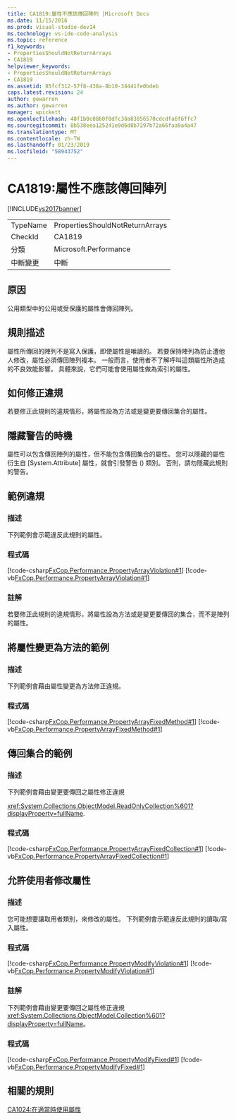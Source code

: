 ```yaml
---
title: CA1819:屬性不應該傳回陣列 |Microsoft Docs
ms.date: 11/15/2016
ms.prod: visual-studio-dev14
ms.technology: vs-ide-code-analysis
ms.topic: reference
f1_keywords:
- PropertiesShouldNotReturnArrays
- CA1819
helpviewer_keywords:
- PropertiesShouldNotReturnArrays
- CA1819
ms.assetid: 85fcf312-57f8-438a-8b10-34441fe0bdeb
caps.latest.revision: 24
author: gewarren
ms.author: gewarren
manager: wpickett
ms.openlocfilehash: 48f1b0c0860f8dfc38a83856570cdcdfa6f6ffc7
ms.sourcegitcommit: 8b538eea125241e9d6d8b7297b72a66faa9a4a47
ms.translationtype: MT
ms.contentlocale: zh-TW
ms.lasthandoff: 01/23/2019
ms.locfileid: "58943752"
---
```

# <a name="ca1819-properties-should-not-return-arrays"></a>CA1819:屬性不應該傳回陣列
[!INCLUDE[vs2017banner](../includes/vs2017banner.md)]

|||
|-|-|
|TypeName|PropertiesShouldNotReturnArrays|
|CheckId|CA1819|
|分類|Microsoft.Performance|
|中斷變更|中斷|

## <a name="cause"></a>原因
 公用類型中的公用或受保護的屬性會傳回陣列。

## <a name="rule-description"></a>規則描述
 屬性所傳回的陣列不是寫入保護，即使屬性是唯讀的。 若要保持陣列為防止遭他人修改，屬性必須傳回陣列複本。 一般而言，使用者不了解呼叫這類屬性所造成的不良效能影響。 具體來說，它們可能會使用屬性做為索引的屬性。

## <a name="how-to-fix-violations"></a>如何修正違規
 若要修正此規則的違規情形，將屬性設為方法或是變更要傳回集合的屬性。

## <a name="when-to-suppress-warnings"></a>隱藏警告的時機
 屬性可以包含傳回陣列的屬性，但不能包含傳回集合的屬性。 您可以隱藏的屬性衍生自 [System.Attribute] 屬性，就會引發警告 (<!-- TODO: review code entity reference <xref:assetId:///System.Attribute?qualifyHint=False&amp;autoUpgrade=True>  -->) 類別。 否則，請勿隱藏此規則的警告。

## <a name="example-violation"></a>範例違規

### <a name="description"></a>描述
 下列範例會示範違反此規則的屬性。

### <a name="code"></a>程式碼
 [!code-csharp[FxCop.Performance.PropertyArrayViolation#1](../snippets/csharp/VS_Snippets_CodeAnalysis/FxCop.Performance.PropertyArrayViolation/cs/FxCop.Performance.PropertyArrayViolation.cs#1)]
 [!code-vb[FxCop.Performance.PropertyArrayViolation#1](../snippets/visualbasic/VS_Snippets_CodeAnalysis/FxCop.Performance.PropertyArrayViolation/vb/FxCop.Performance.PropertyArrayViolation.vb#1)]

### <a name="comments"></a>註解
 若要修正此規則的違規情形，將屬性設為方法或是變更要傳回的集合，而不是陣列的屬性。

## <a name="change-the-property-to-a-method-example"></a>將屬性變更為方法的範例

### <a name="description"></a>描述
 下列範例會藉由屬性變更為方法修正違規。

### <a name="code"></a>程式碼
 [!code-csharp[FxCop.Performance.PropertyArrayFixedMethod#1](../snippets/csharp/VS_Snippets_CodeAnalysis/FxCop.Performance.PropertyArrayFixedMethod/cs/FxCop.Performance.PropertyArrayFixedMethod.cs#1)]
 [!code-vb[FxCop.Performance.PropertyArrayFixedMethod#1](../snippets/visualbasic/VS_Snippets_CodeAnalysis/FxCop.Performance.PropertyArrayFixedMethod/vb/FxCop.Performance.PropertyArrayFixedMethod.vb#1)]

## <a name="return-a-collection-example"></a>傳回集合的範例

### <a name="description"></a>描述
 下列範例會藉由變更要傳回之屬性修正違規

 <xref:System.Collections.ObjectModel.ReadOnlyCollection%601?displayProperty=fullName>.

### <a name="code"></a>程式碼
 [!code-csharp[FxCop.Performance.PropertyArrayFixedCollection#1](../snippets/csharp/VS_Snippets_CodeAnalysis/FxCop.Performance.PropertyArrayFixedCollection/cs/FxCop.Performance.PropertyArrayFixedCollection.cs#1)]
 [!code-vb[FxCop.Performance.PropertyArrayFixedCollection#1](../snippets/visualbasic/VS_Snippets_CodeAnalysis/FxCop.Performance.PropertyArrayFixedCollection/vb/FxCop.Performance.PropertyArrayFixedCollection.vb#1)]

## <a name="allowing-users-to-modify-a-property"></a>允許使用者修改屬性

### <a name="description"></a>描述
 您可能想要讓取用者類別，來修改的屬性。 下列範例會示範違反此規則的讀取/寫入屬性。

### <a name="code"></a>程式碼
 [!code-csharp[FxCop.Performance.PropertyModifyViolation#1](../snippets/csharp/VS_Snippets_CodeAnalysis/FxCop.Performance.PropertyModifyViolation/cs/FxCop.Performance.PropertyModifyViolation.cs#1)]
 [!code-vb[FxCop.Performance.PropertyModifyViolation#1](../snippets/visualbasic/VS_Snippets_CodeAnalysis/FxCop.Performance.PropertyModifyViolation/vb/FxCop.Performance.PropertyModifyViolation.vb#1)]

### <a name="comments"></a>註解
 下列範例會藉由變更要傳回之屬性修正違規<xref:System.Collections.ObjectModel.Collection%601?displayProperty=fullName>。

### <a name="code"></a>程式碼
 [!code-csharp[FxCop.Performance.PropertyModifyFixed#1](../snippets/csharp/VS_Snippets_CodeAnalysis/FxCop.Performance.PropertyModifyFixed/cs/FxCop.Performance.PropertyModifyFixed.cs#1)]
 [!code-vb[FxCop.Performance.PropertyModifyFixed#1](../snippets/visualbasic/VS_Snippets_CodeAnalysis/FxCop.Performance.PropertyModifyFixed/vb/FxCop.Performance.PropertyModifyFixed.vb#1)]

## <a name="related-rules"></a>相關的規則
 [CA1024:在適當時使用屬性](../code-quality/ca1024-use-properties-where-appropriate.md)
